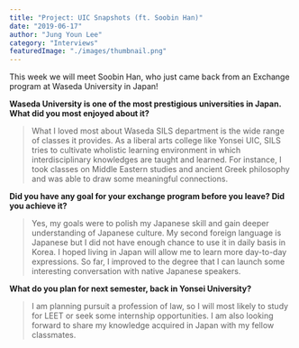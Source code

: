 ```yaml
---
title: "Project: UIC Snapshots (ft. Soobin Han)"
date: "2019-06-17"
author: "Jung Youn Lee"
category: "Interviews"
featuredImage: "./images/thumbnail.png"
---
```


This week we will meet Soobin Han, who just came back from an Exchange program at Waseda University in Japan!

**Waseda University is one of the most prestigious universities in Japan. What did you most enjoyed about it?**

> What I loved most about Waseda SILS department is the wide range of classes it provides. As a liberal arts college like Yonsei UIC, SILS tries to cultivate wholistic learning environment in which interdisciplinary knowledges are taught and learned. For instance, I took classes on Middle Eastern studies and ancient Greek philosophy and was able to draw some meaningful connections.

**Did you have any goal for your exchange program before you leave? Did you achieve it?**

> Yes, my goals were to polish my Japanese skill and gain deeper understanding of Japanese culture. My second foreign language is Japanese but I did not have enough chance to use it in daily basis in Korea. I hoped living in Japan will allow me to learn more day-to-day expressions. So far, I improved to the degree that I can launch some interesting conversation with native Japanese speakers.

**What do you plan for next semester, back in Yonsei University?**

> I am planning pursuit a profession of law, so I will most likely to study for LEET or seek some internship opportunities. I am also looking forward to share my knowledge acquired in Japan with my fellow classmates.
